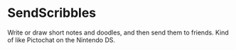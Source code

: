 # SendScribbles
 Write or draw short notes and doodles, and then send them to friends. Kind of like Pictochat on the Nintendo DS. 
